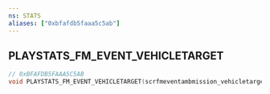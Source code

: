```yaml
---
ns: STATS
aliases: ["0xbfafdb5faaa5c5ab"]
---
```

## PLAYSTATS_FM_EVENT_VEHICLETARGET

```c
// 0xBFAFDB5FAAA5C5AB
void PLAYSTATS_FM_EVENT_VEHICLETARGET(scrfmeventambmission_vehicletarget data);
```
